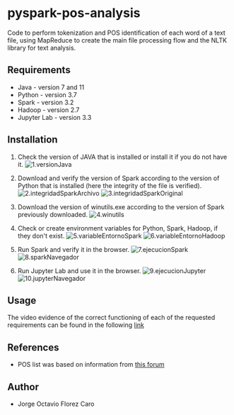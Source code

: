 # pyspark-pos-analysis
Code to perform tokenization and POS identification of each word of a text file, using MapReduce to create the main file processing flow and the NLTK library for text analysis.


## Requirements
 - Java - version 7 and 11
 - Python - version 3.7
 - Spark - version 3.2
 - Hadoop - version 2.7
 - Jupyter Lab - version 3.3
	

## Installation
 1. Check the version of JAVA that is installed or install it if you do not have it.
 ![1.versionJava](./imgInstalation/1.versionJava.png)

 2. Download and verify the version of Spark according to the version of Python that is installed (here the integrity of the file is verified).
 ![2.integridadSparkArchivo](./imgInstalation/2.integridadSparkArchivo.png)
 ![3.integridadSparkOriginal](./imgInstalation/3.integridadSparkOriginal.png)
 
 3. Download the version of winutils.exe according to the version of Spark previously downloaded.
 ![4.winutils](./imgInstalation/4.winutils.png)
 
 4. Check or create environment variables for Python, Spark, Hadoop, if they don't exist.
 ![5.variableEntornoSpark](./imgInstalation/5.variableEntornoSpark.png)
 ![6.variableEntornoHadoop](./imgInstalation/6.variableEntornoHadoop.png)

 5. Run Spark and verify it in the browser.
 ![7.ejecucionSpark](./imgInstalation/7.ejecucionSpark.png)
 ![8.sparkNavegador](./imgInstalation/8.sparkNavegador.png)

 6. Run Jupyter Lab and use it in the browser.
 ![9.ejecucionJupyter](./imgInstalation/9.ejecucionJupyter.png)
 ![10.jupyterNavegador](./imgInstalation/10.jupyterNavegador.png)
	
	
## Usage
 The video evidence of the correct functioning of each of the requested requirements can be found in the following [link](https://youtu.be/kpLrt0SSHxc)
	
	
## References
 - POS list was based on information from [this forum](https://stackoverflow.com/questions/66613869/how-do-i-count-pos-tags-using-pyspark-and-nltk)


## Author
 - Jorge Octavio Florez Caro
	
